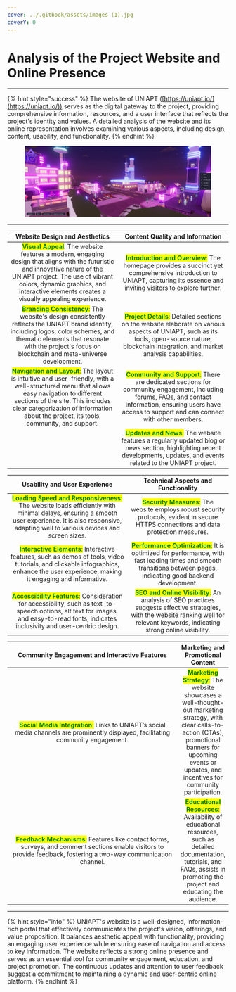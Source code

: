 ```yaml
---
cover: ../.gitbook/assets/images (1).jpg
coverY: 0
---
```


# Analysis of the Project Website and Online Presence

***

{% hint style="success" %}
The website of UNIAPT ([https://uniapt.io/](https://uniapt.io/)) serves as the digital gateway to the project, providing comprehensive information, resources, and a user interface that reflects the project's identity and values. A detailed analysis of the website and its online representation involves examining various aspects, including design, content, usability, and functionality.
{% endhint %}

<figure><img src="../.gitbook/assets/msedge_QBNt8SKg4u.jpg" alt=""><figcaption></figcaption></figure>

***



<table><thead><tr><th width="376" align="center">Website Design and Aesthetics</th><th width="372" align="center">Content Quality and Information</th></tr></thead><tbody><tr><td align="center"><mark style="color:green;"><strong>Visual Appeal</strong></mark>: The website features a modern, engaging design that aligns with the futuristic and innovative nature of the UNIAPT project. The use of vibrant colors, dynamic graphics, and interactive elements creates a visually appealing experience.</td><td align="center"><mark style="color:green;"><strong>Introduction and Overview</strong>:</mark> The homepage provides a succinct yet comprehensive introduction to UNIAPT, capturing its essence and inviting visitors to explore further.</td></tr><tr><td align="center"><mark style="color:green;"><strong>Branding Consistency</strong>:</mark> The website's design consistently reflects the UNIAPT brand identity, including logos, color schemes, and thematic elements that resonate with the project's focus on blockchain and meta-universe development.</td><td align="center"><mark style="color:green;"><strong>Project Details</strong>:</mark> Detailed sections on the website elaborate on various aspects of UNIAPT, such as its tools, open-source nature, blockchain integration, and market analysis capabilities.</td></tr><tr><td align="center"><mark style="color:green;"><strong>Navigation and Layout</strong>:</mark> The layout is intuitive and user-friendly, with a well-structured menu that allows easy navigation to different sections of the site. This includes clear categorization of information about the project, its tools, community, and support.</td><td align="center"><mark style="color:green;"><strong>Community and Support</strong>:</mark> There are dedicated sections for community engagement, including forums, FAQs, and contact information, ensuring users have access to support and can connect with other members.</td></tr><tr><td align="center"></td><td align="center"><mark style="color:green;"><strong>Updates and News</strong>:</mark> The website features a regularly updated blog or news section, highlighting recent developments, updates, and events related to the UNIAPT project.</td></tr></tbody></table>

|                                                                                                                       Usability and User Experience                                                                                                                       |                                                                                                            Technical Aspects and Functionality                                                                                                           |
| :-----------------------------------------------------------------------------------------------------------------------------------------------------------------------------------------------------------------------------------------------------------------------: | :------------------------------------------------------------------------------------------------------------------------------------------------------------------------------------------------------------------------------------------------------: |
| <mark style="color:green;">**Loading Speed and Responsiveness**</mark><mark style="color:green;">:</mark> The website loads efficiently with minimal delays, ensuring a smooth user experience. It is also responsive, adapting well to various devices and screen sizes. |                        <mark style="color:green;">**Security Measures**</mark><mark style="color:green;">:</mark> The website employs robust security protocols, evident in secure HTTPS connections and data protection measures.                       |
|         <mark style="color:green;">**Interactive Elements**</mark><mark style="color:green;">:</mark> Interactive features, such as demos of tools, video tutorials, and clickable infographics, enhance the user experience, making it engaging and informative.         |           <mark style="color:green;">**Performance Optimization**</mark><mark style="color:green;">:</mark> It is optimized for performance, with fast loading times and smooth transitions between pages, indicating good backend development.          |
|        <mark style="color:green;">**Accessibility Features**</mark><mark style="color:green;">:</mark> Consideration for accessibility, such as text-to-speech options, alt text for images, and easy-to-read fonts, indicates inclusivity and user-centric design.       | <mark style="color:green;">**SEO and Online Visibility**</mark><mark style="color:green;">:</mark> An analysis of SEO practices suggests effective strategies, with the website ranking well for relevant keywords, indicating strong online visibility. |

<table><thead><tr><th width="444" align="center">Community Engagement and Interactive Features</th><th align="center">Marketing and Promotional Content</th></tr></thead><tbody><tr><td align="center"><mark style="color:green;"><strong>Social Media Integration</strong>:</mark> Links to UNIAPT’s social media channels are prominently displayed, facilitating community engagement.</td><td align="center"><mark style="color:green;"><strong>Marketing Strategy</strong>:</mark> The website showcases a well-thought-out marketing strategy, with clear calls-to-action (CTAs), promotional banners for upcoming events or updates, and incentives for community participation.</td></tr><tr><td align="center"><mark style="color:green;"><strong>Feedback Mechanisms</strong>:</mark> Features like contact forms, surveys, and comment sections enable visitors to provide feedback, fostering a two-way communication channel.</td><td align="center"><mark style="color:green;"><strong>Educational Resources</strong>:</mark> Availability of educational resources, such as detailed documentation, tutorials, and FAQs, assists in promoting the project and educating the audience.</td></tr></tbody></table>

***

{% hint style="info" %}
UNIAPT's website is a well-designed, information-rich portal that effectively communicates the project's vision, offerings, and value proposition. It balances aesthetic appeal with functionality, providing an engaging user experience while ensuring ease of navigation and access to key information. The website reflects a strong online presence and serves as an essential tool for community engagement, education, and project promotion. The continuous updates and attention to user feedback suggest a commitment to maintaining a dynamic and user-centric online platform.
{% endhint %}

